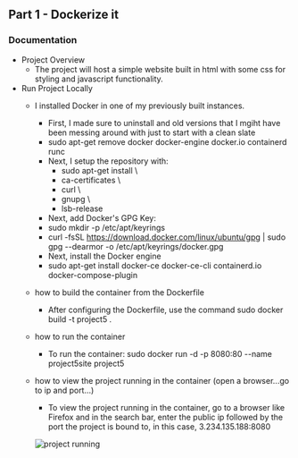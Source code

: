 ## Part 1 - Dockerize it

### Documentation
- Project Overview
  - The project will host a simple website built in html with some css for styling and javascript functionality. 
- Run Project Locally
  - I installed Docker in one of my previously built instances. 
    - First, I made sure to uninstall and old versions that I mgiht have been messing around with just to start with a clean slate 
    -  sudo apt-get remove docker docker-engine docker.io containerd runc
    - Next, I setup the repository with: 
        - sudo apt-get install \
        - ca-certificates \
        - curl \
        - gnupg \
        - lsb-release
    - Next, add Docker's GPG Key: 
     -  sudo mkdir -p /etc/apt/keyrings
     -  curl -fsSL https://download.docker.com/linux/ubuntu/gpg | sudo gpg --dearmor -o /etc/apt/keyrings/docker.gpg
    - Next, install the Docker engine
     -  sudo apt-get install docker-ce docker-ce-cli containerd.io docker-compose-plugin
  - how to build the container from the Dockerfile
    - After configuring the Dockerfile, use the command sudo docker build -t project5 .
  - how to run the container
    - To run the container:  sudo docker run -d -p 8080:80 --name project5site project5

  - how to view the project running in the container (open a browser...go to ip and port...)
    - To view the project running in the container, go to a browser like Firefox and in the search bar, enter the public ip followed by the port the project is bound to, in this case, 3.234.135.188:8080
    
    ![project running](https://user-images.githubusercontent.com/84351411/202752570-1ffd1b91-b235-4152-94cb-78af6dbaed11.png)
